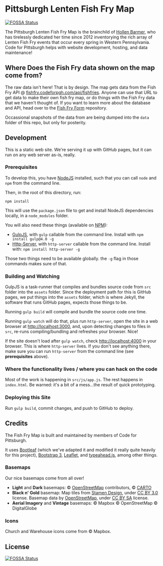 # Pittsburgh Lenten Fish Fry Map
[![FOSSA Status](https://app.fossa.io/api/projects/git%2Bgithub.com%2FCodeForPittsburgh%2Ffishfrymap.svg?type=shield)](https://app.fossa.io/projects/git%2Bgithub.com%2FCodeForPittsburgh%2Ffishfrymap?ref=badge_shield)


The Pittsburgh Lenten Fish Fry Map is the brainchild of [Hollen Barmer](https://twitter.com/hollenbarmer), who has tirelessly dedicated her time since 2012 inventorying the rich array of Lenten Fish Fry events that occur every spring in Western Pennsylvania. Code for Pittsburgh helps with website development, hosting, and data maintenance!

## Where Does the Fish Fry data shown on the map come from?

The raw data isn't here! That is by design. The map gets data from the Fish Fry API @ [fishfry.codeforpgh.com/api/fishfries](http://fishfry.codeforpgh.com/api/fishfries). Anyone can use that URL to get data to make their own fish fry map, or do things with the Fish Fry data that we haven't thought of. If you want to learn more about the database and API, head over to the [Fish Fry Form](https://github.com/CodeForPittsburgh/fishfryform) repository.

Occassional snapshots of the data from are being dumped into the `data` folder of this repo, but only for posterity.

## Development

This is a static web site. We're serving it up with GitHub pages, but it can run on any web server as-is, really.

### Prerequisites

To develop this, you have [NodeJS](https://nodejs.org/en/) installed, such that you can call `node` and `npm` from the command line.

Then, in the root of this directory, run:

`npm install`

This will use the `package.json` file to get and install NodeJS dependencies locally, in a `node_modules` folder.

You will also need these things (available on [NPM](https://www.npmjs.com)):

* [GulpJS](https://www.npmjs.com/package/gulp), with `gulp` callable from the command line. Install with `npm install gulp@4.0 -g`
* [Http-Server](https://www.npmjs.com/package/http-server), with `http-server` callable from the command line. Install with: `npm install http-server -g`

Those two things need to be available globally. the `-g` flag in those commands makes sure of that.

### Building and Watching

GulpJS is a task-runner that compiles and bundles source code from `src` folder into the `assets` folder. Since the deployment path for this is GitHub pages, we put things into the `assets` folder, which is where Jekyll, the software that runs GitHub pages, expects those things to be.

Running `gulp build` will compile and bundle the source code one time.

Running `gulp watch` will do that, plus run `http-server`, open the site in a web browser at [http://localhost:3000](http://localhost:3000), and, upon detecting changes to files in `src`, re-runs compiling/bundling and refreshes your browser. Nice!

If the site doesn't load after `gulp watch`, check [http://localhost:4000](http://localhost:4000) in your browser. This is where `http-server` lives. If you don't see anything there, make sure you can run `http-server` from the command line (see **prerequisites** above).

### Where the functionality lives / where you can hack on the code

Most of the work is happening in `src/js/app.js`. The rest happens in `index.html`. Be warned: it's a bit of a mess...the result of quick prototyping.

### Deploying this Site

Run `gulp build`, commit changes, and push to GitHub to deploy.

## Credits

The Fish Fry Map is built and maintained by members of Code for Pittsburgh.

It uses <a href='https://github.com/bmcbride/bootleaf'>Bootleaf</a> (which we've adapted it and modified it really quite heavily for this project), <a href="http://getbootstrap.com/">Bootstrap 3</a>, <a href="http://leafletjs.com/" target="_blank">Leaflet</a>, and <a href="http://twitter.github.io/typeahead.js/" target="_blank">typeahead.js</a>, among other things.

### Basemaps

Our nice basemaps come from all over!

* **Light** and **Dark** basemaps: &copy; <a href="http://www.openstreetmap.org/copyright">OpenStreetMap</a> contributors, &copy; <a href="https://cartodb.com/attributions">CARTO</a>
* **Black n' Gold** basemap: Map tiles from <a href="http://stamen.com">Stamen Design</a>, under <a href="http://creativecommons.org/licenses/by/3.0">CC BY 3.0</a> license. Basemap data by <a href="http://openstreetmap.org">OpenStreetMap</a>, under <a href="http://creativecommons.org/licenses/by-sa/3.0">CC BY SA</a> license.
* **Aerial Imagery** and **Vintage** basemaps: © Mapbox © OpenStreetMap © DigitalGlobe

### Icons

Church and Warehouse icons come from © Mapbox.


## License
[![FOSSA Status](https://app.fossa.io/api/projects/git%2Bgithub.com%2FCodeForPittsburgh%2Ffishfrymap.svg?type=large)](https://app.fossa.io/projects/git%2Bgithub.com%2FCodeForPittsburgh%2Ffishfrymap?ref=badge_large)